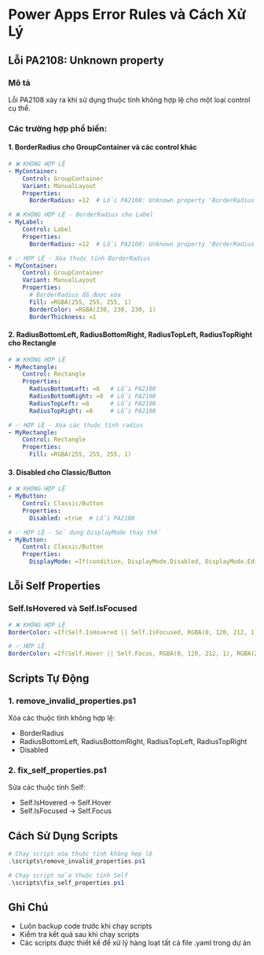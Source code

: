 # Power Apps Error Rules và Cách Xử Lý

## Lỗi PA2108: Unknown property

### Mô tả
Lỗi PA2108 xảy ra khi sử dụng thuộc tính không hợp lệ cho một loại control cụ thể.

### Các trường hợp phổ biến:

#### 1. BorderRadius cho GroupContainer và các control khác
```yaml
# ❌ KHÔNG HỢP LỆ
- MyContainer:
    Control: GroupContainer
    Variant: ManualLayout
    Properties:
      BorderRadius: =12  # Lỗi PA2108: Unknown property 'BorderRadius' for control type 'GroupContainer' and variant 'ManualLayout'
```

```yaml
# ❌ KHÔNG HỢP LỆ - BorderRadius cho Label
- MyLabel:
    Control: Label
    Properties:
      BorderRadius: =12  # Lỗi PA2108: Unknown property 'BorderRadius' for control type 'Label'
```

```yaml
# ✅ HỢP LỆ - Xóa thuộc tính BorderRadius
- MyContainer:
    Control: GroupContainer
    Variant: ManualLayout
    Properties:
      # BorderRadius đã được xóa
      Fill: =RGBA(255, 255, 255, 1)
      BorderColor: =RGBA(230, 230, 230, 1)
      BorderThickness: =1
```

#### 2. RadiusBottomLeft, RadiusBottomRight, RadiusTopLeft, RadiusTopRight cho Rectangle
```yaml
# ❌ KHÔNG HỢP LỆ
- MyRectangle:
    Control: Rectangle
    Properties:
      RadiusBottomLeft: =8   # Lỗi PA2108
      RadiusBottomRight: =8  # Lỗi PA2108
      RadiusTopLeft: =8      # Lỗi PA2108
      RadiusTopRight: =8     # Lỗi PA2108
```

```yaml
# ✅ HỢP LỆ - Xóa các thuộc tính radius
- MyRectangle:
    Control: Rectangle
    Properties:
      Fill: =RGBA(255, 255, 255, 1)
```

#### 3. Disabled cho Classic/Button
```yaml
# ❌ KHÔNG HỢP LỆ
- MyButton:
    Control: Classic/Button
    Properties:
      Disabled: =true  # Lỗi PA2108
```

```yaml
# ✅ HỢP LỆ - Sử dụng DisplayMode thay thế
- MyButton:
    Control: Classic/Button
    Properties:
      DisplayMode: =If(condition, DisplayMode.Disabled, DisplayMode.Edit)
```

## Lỗi Self Properties

### Self.IsHovered và Self.IsFocused
```yaml
# ❌ KHÔNG HỢP LỆ
BorderColor: =If(Self.IsHovered || Self.IsFocused, RGBA(0, 120, 212, 1), RGBA(200, 200, 200, 1))
```

```yaml
# ✅ HỢP LỆ
BorderColor: =If(Self.Hover || Self.Focus, RGBA(0, 120, 212, 1), RGBA(200, 200, 200, 1))
```

## Scripts Tự Động

### 1. remove_invalid_properties.ps1
Xóa các thuộc tính không hợp lệ:
- BorderRadius
- RadiusBottomLeft, RadiusBottomRight, RadiusTopLeft, RadiusTopRight  
- Disabled

### 2. fix_self_properties.ps1
Sửa các thuộc tính Self:
- Self.IsHovered → Self.Hover
- Self.IsFocused → Self.Focus

## Cách Sử Dụng Scripts

```powershell
# Chạy script xóa thuộc tính không hợp lệ
.\scripts\remove_invalid_properties.ps1

# Chạy script sửa thuộc tính Self
.\scripts\fix_self_properties.ps1
```

## Ghi Chú
- Luôn backup code trước khi chạy scripts
- Kiểm tra kết quả sau khi chạy scripts
- Các scripts được thiết kế để xử lý hàng loạt tất cả file .yaml trong dự án 